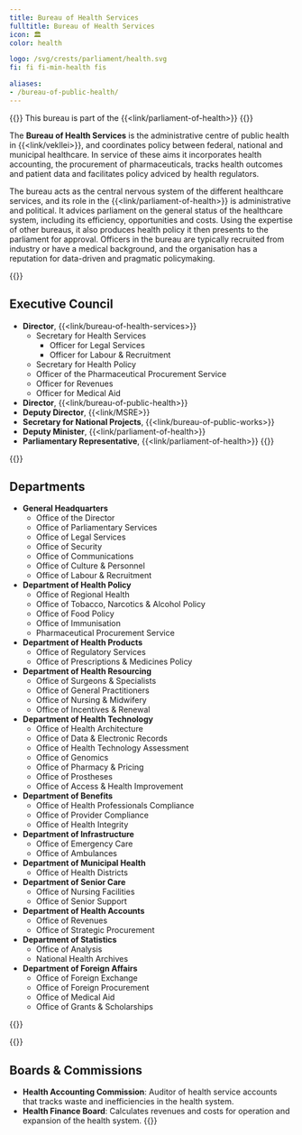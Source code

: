 ```yaml
---
title: Bureau of Health Services
fulltitle: Bureau of Health Services
icon: 🏛️
color: health

logo: /svg/crests/parliament/health.svg
fi: fi fi-min-health fis

aliases:
- /bureau-of-public-health/
---
```

{{<note series>}}
 This bureau is part of the {{<link/parliament-of-health>}}
{{</note>}}

The <span class="fi fi-min-health fis"></span> **Bureau of Health Services** is the administrative centre of public health in {{<link/vekllei>}}, and coordinates policy between federal, national and municipal healthcare. In service of these aims it incorporates health accounting, the procurement of pharmaceuticals, tracks health outcomes and patient data and facilitates policy adviced by health regulators.

The bureau acts as the central nervous system of the different healthcare services, and its role in the {{<link/parliament-of-health>}} is administrative and political. It advices parliament on the general status of the healthcare system, including its efficiency, opportunities and costs. Using the expertise of other bureaus, it also produces health policy it then presents to the parliament for approval. Officers in the bureau are typically recruited from industry or have a medical background, and the organisation has a reputation for data-driven and pragmatic policymaking.

{{<note panel>}}
## Executive Council

* **Director**, {{<link/bureau-of-health-services>}}
    * Secretary for Health Services
        * Officer for Legal Services
        * Officer for Labour & Recruitment
    * Secretary for Health Policy
    * Officer of the Pharmaceutical Procurement Service
    * Officer for Revenues
    * Officer for Medical Aid
* **Director**, {{<link/bureau-of-public-health>}}
* **Deputy Director**, {{<link/MSRE>}}
* **Secretary for National Projects**, {{<link/bureau-of-public-works>}}
* **Deputy Minister**, {{<link/parliament-of-health>}}
* **Parliamentary Representative**, {{<link/parliament-of-health>}}
{{</note>}}

{{<note panel>}}
## Departments
* **General Headquarters**
    * Office of the Director
    * Office of Parliamentary Services
    * Office of Legal Services
    * Office of Security
    * Office of Communications
    * Office of Culture & Personnel
    * Office of Labour & Recruitment
* **Department of Health Policy**
    * Office of Regional Health
    * Office of Tobacco, Narcotics & Alcohol Policy
    * Office of Food Policy
    * Office of Immunisation
    * Pharmaceutical Procurement Service
* **Department of Health Products**
    * Office of Regulatory Services
    * Office of Prescriptions & Medicines Policy
* **Department of Health Resourcing**
    * Office of Surgeons & Specialists
    * Office of General Practitioners
    * Office of Nursing & Midwifery
    * Office of Incentives & Renewal
* **Department of Health Technology**
    * Office of Health Architecture
    * Office of Data & Electronic Records
    * Office of Health Technology Assessment
    * Office of Genomics
    * Office of Pharmacy & Pricing
    * Office of Prostheses
    * Office of Access & Health Improvement
* **Department of Benefits**
    * Office of Health Professionals Compliance
    * Office of Provider Compliance
    * Office of Health Integrity
* **Department of Infrastructure**
    * Office of Emergency Care
    * Office of Ambulances
* **Department of Municipal Health**
    * Office of Health Districts
* **Department of Senior Care**
    * Office of Nursing Facilities
    * Office of Senior Support
* **Department of Health Accounts**
    * Office of Revenues
    * Office of Strategic Procurement
* **Department of Statistics**
    * Office of Analysis
    * National Health Archives
* **Department of Foreign Affairs**
    * Office of Foreign Exchange
    * Office of Foreign Procurement
    * Office of Medical Aid
    * Office of Grants & Scholarships

{{</note>}}

{{<note panel>}}
## Boards & Commissions

* **Health Accounting Commission**: Auditor of health service accounts that tracks waste and inefficiencies in the health system.
* **Health Finance Board**: Calculates revenues and costs for operation and expansion of the health system.
{{</note>}}